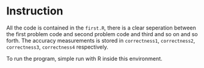 # Instruction

All the code is contained in the `first.R`, there is a clear seperation between the first problem code and second problem code and third and so on and so forth. The accuracy measurements is stored in `correctness1`, `correctness2`, `correctness3`, `correctness4` respectively.

To run the program, simple run with R inside this environment.
